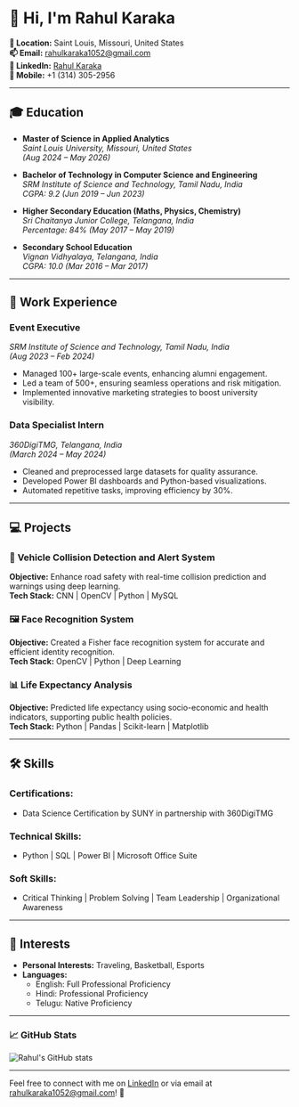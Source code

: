 # 👋 Hi, I'm Rahul Karaka  

**📍 Location:** Saint Louis, Missouri, United States  
**📫 Email:** [rahulkaraka1052@gmail.com](mailto:rahulkaraka1052@gmail.com)  
**🔗 LinkedIn:** [Rahul Karaka](https://www.linkedin.com/in/rahulkaraka)  
**📱 Mobile:** +1 (314) 305-2956  

---

## 🎓 Education  

- **Master of Science in Applied Analytics**  
  *Saint Louis University, Missouri, United States*  
  *(Aug 2024 – May 2026)*  

- **Bachelor of Technology in Computer Science and Engineering**  
  *SRM Institute of Science and Technology, Tamil Nadu, India*  
  *CGPA: 9.2* *(Jun 2019 – Jun 2023)*  

- **Higher Secondary Education (Maths, Physics, Chemistry)**  
  *Sri Chaitanya Junior College, Telangana, India*  
  *Percentage: 84%* *(May 2017 – May 2019)*  

- **Secondary School Education**  
  *Vignan Vidhyalaya, Telangana, India*  
  *CGPA: 10.0* *(Mar 2016 – Mar 2017)*  

---

## 💼 Work Experience  

### **Event Executive**  
*SRM Institute of Science and Technology, Tamil Nadu, India*  
*(Aug 2023 – Feb 2024)*  
- Managed 100+ large-scale events, enhancing alumni engagement.  
- Led a team of 500+, ensuring seamless operations and risk mitigation.  
- Implemented innovative marketing strategies to boost university visibility.

### **Data Specialist Intern**  
*360DigiTMG, Telangana, India*  
*(March 2024 – May 2024)*  
- Cleaned and preprocessed large datasets for quality assurance.  
- Developed Power BI dashboards and Python-based visualizations.  
- Automated repetitive tasks, improving efficiency by 30%.

---

## 💻 Projects  

### 🚗 **Vehicle Collision Detection and Alert System**  
**Objective:** Enhance road safety with real-time collision prediction and warnings using deep learning.  
**Tech Stack:** CNN | OpenCV | Python | MySQL  

### 🖼️ **Face Recognition System**  
**Objective:** Created a Fisher face recognition system for accurate and efficient identity recognition.  
**Tech Stack:** OpenCV | Python | Deep Learning  

### 📊 **Life Expectancy Analysis**  
**Objective:** Predicted life expectancy using socio-economic and health indicators, supporting public health policies.  
**Tech Stack:** Python | Pandas | Scikit-learn | Matplotlib  

---

## 🛠️ Skills  

### **Certifications:**  
- Data Science Certification by SUNY in partnership with 360DigiTMG  

### **Technical Skills:**  
- Python | SQL | Power BI | Microsoft Office Suite  

### **Soft Skills:**  
- Critical Thinking | Problem Solving | Team Leadership | Organizational Awareness  

---

## 🌟 Interests  
- **Personal Interests:** Traveling, Basketball, Esports  
- **Languages:**  
  - English: Full Professional Proficiency  
  - Hindi: Professional Proficiency  
  - Telugu: Native Proficiency  

---

### 📈 GitHub Stats  
![Rahul's GitHub stats](https://github-readme-stats.vercel.app/api?username=RahulKaraka&show_icons=true&theme=radical)

---

Feel free to connect with me on [LinkedIn](https://www.linkedin.com/in/rahulkaraka) or via email at [rahulkaraka1052@gmail.com](mailto:rahulkaraka1052@gmail.com)! 🚀

